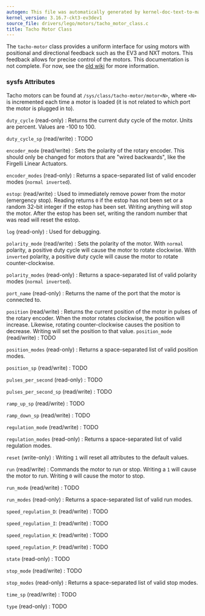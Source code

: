 ```yaml
---
autogen: This file was automatically generated by kernel-doc-text-to-markdown.py
kernel_version: 3.16.7-ckt3-ev3dev1
source_file: drivers/lego/motors/tacho_motor_class.c
title: Tacho Motor Class
---
```


The `tacho-motor` class provides a uniform interface for using motors with
positional and directional feedback such as the EV3 and NXT motors. This
feedback allows for precise control of the motors. This documentation is not
complete. For now, see the [old wiki] for more information.

### sysfs Attributes

Tacho motors can be found at `/sys/class/tacho-motor/motor<N>`, where `<N>`
is incremented each time a motor is loaded (it is not related to which port
the motor is plugged in to).

`duty_cycle` (read-only)
: Returns the current duty cycle of the motor. Units are percent. Values
are -100 to 100.

`duty_cycle_sp` (read/write)
: TODO

`encoder_mode` (read/write)
: Sets the polarity of the rotary encoder. This should only be changed for
motors that are "wired backwards", like the Firgelli Linear Actuators.

`encoder_modes` (read-only)
: Returns a space-separated list of valid encoder modes (`normal inverted`).

`estop`: (read/write)
: Used to immediately remove power from the motor (emergency stop). Reading
returns `0` if the estop has not been set or a random 32-bit integer if the
estop has been set. Writing anything will stop the motor. After the estop
has been set, writing the random number that was read will reset the estop.

`log` (read-only)
: Used for debugging.

`polarity_mode` (read/write)
: Sets the polarity of the motor. With `normal` polarity, a positive duty
cycle will cause the motor to rotate clockwise. With `inverted` polarity,
a positive duty cycle will cause the motor to rotate counter-clockwise.

`polarity_modes` (read-only)
: Returns a space-separated list of valid polarity modes (`normal inverted`).

`port_name` (read-only)
: Returns the name of the port that the motor is connected to.

`position` (read/write)
: Returns the current position of the motor in pulses of the rotary
encoder. When the motor rotates clockwise, the position will increase.
Likewise, rotating counter-clockwise causes the position to decrease.
Writing will set the position to that value.
`position_mode` (read/write)
: TODO

`position_modes` (read-only)
: Returns a space-separated list of valid position modes.

`position_sp` (read/write)
: TODO

`pulses_per_second` (read-only)
: TODO

`pulses_per_second_sp` (read/write)
: TODO

`ramp_up_sp` (read/write)
: TODO

`ramp_down_sp` (read/write)
: TODO

`regulation_mode` (read/write)
: TODO

`regulation_modes` (read-only)
: Returns a space-separated list of valid regulation modes.

`reset` (write-only)
: Writing `1` will reset all attributes to the default values.

`run` (read/write)
: Commands the motor to run or stop. Writing a `1` will cause the motor to
run. Writing `0` will cause the motor to stop.

`run_mode` (read/write)
: TODO

`run_modes` (read-only)
: Returns a space-separated list of valid run modes.

`speed_regulation_D`: (read/write)
: TODO

`speed_regulation_I`: (read/write)
: TODO

`speed_regulation_K`: (read/write)
: TODO

`speed_regulation_P`: (read/write)
: TODO

`state` (read-only)
: TODO

`stop_mode` (read/write)
: TODO

`stop_modes` (read-only)
: Returns a space-separated list of valid stop modes.

`time_sp` (read/write)
: TODO

`type` (read-only)
: TODO

[old wiki]: https://github.com/ev3dev/ev3dev/wiki/Using-Motors

